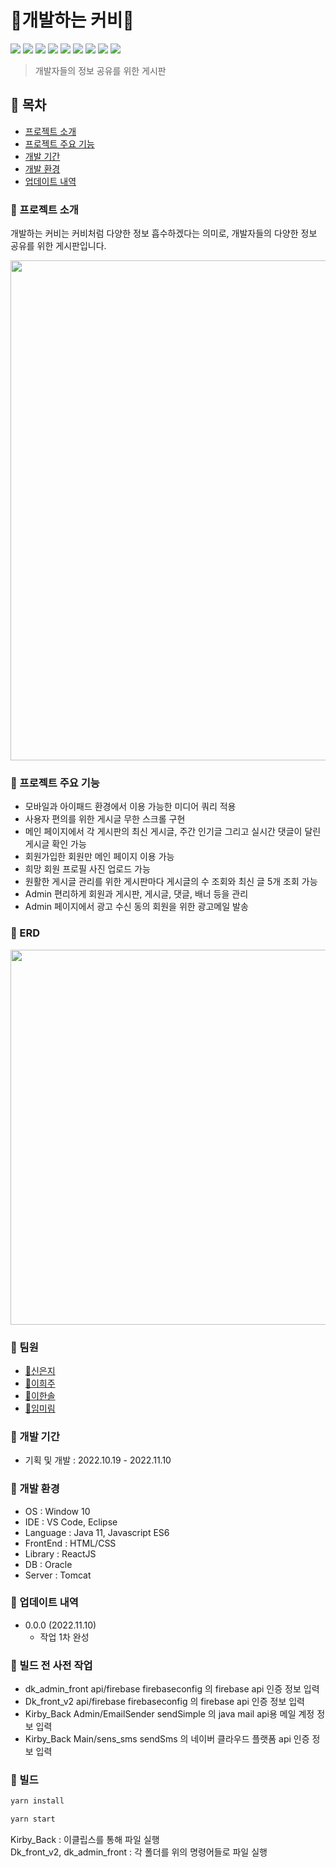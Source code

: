 # :cake:개발하는 커비:cake:
<img src="https://img.shields.io/badge/Javascript-F7DF1E?style=flat-square&logo=Javascript&logoColor=white"/> <img src="https://img.shields.io/badge/React-61DAFB?style=flat-square&logo=React&logoColor=white"/> <img src="https://img.shields.io/badge/HTML5-E34F26?style=flat-square&logo=HTML5&logoColor=white"/> <img src="https://img.shields.io/badge/Sass-CC6699?style=flat-square&logo=Sass&logoColor=white"/> <img src="https://img.shields.io/badge/Apache Tomcat-F8DC75?style=flat-square&logo=Apache Tomcat&logoColor=white"/> <img src="https://img.shields.io/badge/Oracle-F80000?style=flat-square&logo=Oracle&logoColor=white"/> <img src="https://img.shields.io/badge/Firebase-FFCA28?style=flat-square&logo=firebase&logoColor=white"/> <img src="https://img.shields.io/badge/Visual Studio Code-007ACC?style=flat-square&logo=Visual Studio Code&logoColor=white"/> <img src="https://img.shields.io/badge/Eclipse IDE-2C2255?style=flat-square&logo=Eclipse IDE&logoColor=white"/> 

> 개발자들의 정보 공유를 위한 게시판  



## :cherries: 목차

- [프로젝트 소개](#프로젝트-소개)
- [프로젝트 주요 기능](#프로젝트-주요-기능)
- [개발 기간](#개발-기간)
- [개발 환경](#개발-환경)
- [업데이트 내역](#업데이트-내역)  

### :cherries: 프로젝트 소개
개발하는 커비는 커비처럼 다양한 정보 흡수하겠다는 의미로,
개발자들의 다양한 정보 공유를 위한 게시판입니다.  

<img src="https://s3.us-west-2.amazonaws.com/secure.notion-static.com/fadbc7dd-0225-4b49-aef6-cf833c99e150/semiproject.png?X-Amz-Algorithm=AWS4-HMAC-SHA256&X-Amz-Content-Sha256=UNSIGNED-PAYLOAD&X-Amz-Credential=AKIAT73L2G45EIPT3X45%2F20230124%2Fus-west-2%2Fs3%2Faws4_request&X-Amz-Date=20230124T130051Z&X-Amz-Expires=86400&X-Amz-Signature=1d34e071406434cfba6d78734b9be7534d826d8a46d91c0f02e8e5e748928854&X-Amz-SignedHeaders=host&response-content-disposition=filename%3D%22semiproject.png%22&x-id=GetObject" width="800"/>  

### :cherries: 프로젝트 주요 기능
- 모바일과 아이패드 환경에서 이용 가능한 미디어 쿼리 적용
- 사용자 편의를 위한 게시글 무한 스크롤 구현
- 메인 페이지에서 각 게시판의 최신 게시글, 주간 인기글 그리고 실시간 댓글이 달린 게시글 확인 가능
- 회원가입한 회원만 메인 페이지 이용 가능
- 희망 회원 프로필 사진 업로드 가능
- 원활한 게시글 관리를 위한 게시판마다 게시글의 수 조회와 최신 글 5개 조회 가능
- Admin 편리하게 회원과 게시판, 게시글, 댓글, 배너 등을 관리
- Admin 페이지에서 광고 수신 동의 회원을 위한 광고메일 발송  

### :cherries: ERD
<img src="https://s3.us-west-2.amazonaws.com/secure.notion-static.com/24b28de9-0664-4396-898c-60761cf790c4/ERD.PNG_%281%29.png?X-Amz-Algorithm=AWS4-HMAC-SHA256&X-Amz-Content-Sha256=UNSIGNED-PAYLOAD&X-Amz-Credential=AKIAT73L2G45EIPT3X45%2F20230124%2Fus-west-2%2Fs3%2Faws4_request&X-Amz-Date=20230124T125504Z&X-Amz-Expires=86400&X-Amz-Signature=67ed14eeea557eb09c57bc1842c67f3af58ad85b1b078cc76067ebdd32001371&X-Amz-SignedHeaders=host&response-content-disposition=filename%3D%22ERD.PNG%2520%281%29.png%22&x-id=GetObject" width="600"/>

### :cherries: 팀원
- [:rabbit2:신은지](https://github.com/eunjishinrabbit)
- [:dolphin:이희주](https://github.com/brownsally2)
- [:hatched_chick:이한솔](https://github.com/solsol529)
- [:dog:임미림](https://github.com/Brownpoodle)

### :cherries: 개발 기간
- 기획 및 개발 : 2022.10.19 - 2022.11.10

### :cherries: 개발 환경
- OS : Window 10
- IDE : VS Code, Eclipse
- Language : Java 11, Javascript ES6
- FrontEnd : HTML/CSS
- Library : ReactJS
- DB : Oracle
- Server : Tomcat

### :cherries: 업데이트 내역
- 0.0.0 (2022.11.10)
  - 작업 1차 완성
  

### :cherries: 빌드 전 사전 작업
- dk_admin_front api/firebase firebaseconfig 의 firebase api 인증 정보 입력
- Dk_front_v2 api/firebase firebaseconfig 의 firebase api 인증 정보 입력
- Kirby_Back Admin/EmailSender sendSimple 의 java mail api용 메일 계정 정보 입력 
- Kirby_Back Main/sens_sms sendSms 의 네이버 클라우드 플랫폼 api 인증 정보 입력

### :cherries: 빌드

```sh
yarn install
```
```sh
yarn start
```
Kirby_Back : 이클립스를 통해 파일 실행  
Dk_front_v2, dk_admin_front : 각 폴더를 위의 명령어들로 파일 실행
